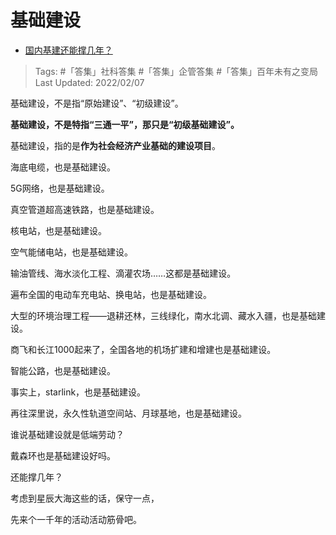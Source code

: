 # 基础建设

- [国内基建还能撑几年？](https://www.zhihu.com/question/428620404/answer/2325146576)

>Tags: #「答集」社科答集  #「答集」企管答集 #「答集」百年未有之变局 
>Last Updated:  2022/02/07

基础建设，不是指“原始建设”、“初级建设”。

**基础建设，不是特指“三通一平”，那只是“初级基础建设”。**

基础建设，指的是**作为社会经济产业基础的建设项目**。

  
  
海底电缆，也是基础建设。

5G网络，也是基础建设。

真空管道超高速铁路，也是基础建设。

核电站，也是基础建设。

空气能储电站，也是基础建设。

输油管线、海水淡化工程、滴灌农场……这都是基础建设。

遍布全国的电动车充电站、换电站，也是基础建设。

大型的环境治理工程——退耕还林，三线绿化，南水北调、藏水入疆，也是基础建设。

商飞和长江1000起来了，全国各地的机场扩建和增建也是基础建设。

智能公路，也是基础建设。

事实上，starlink，也是基础建设。

再往深里说，永久性轨道空间站、月球基地，也是基础建设。

  

谁说基础建设就是低端劳动？

  

戴森环也是基础建设好吗。

  

还能撑几年？

考虑到星辰大海这些的话，保守一点，

先来个一千年的活动活动筋骨吧。

  